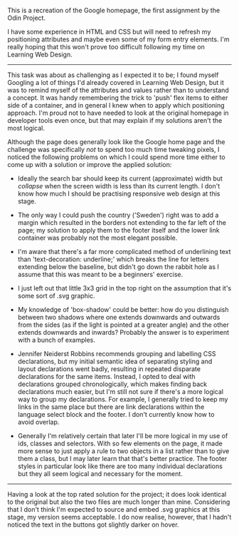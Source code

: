 This is a recreation of the Google homepage, the first assignment by the Odin Project.

I have some experience in HTML and CSS but will need to refresh my positioning attributes and maybe even some of my form entry elements. I'm really hoping that this won't prove too difficult following my time on Learning Web Design.

---

This task was about as challenging as I expected it to be; I found myself Googling a lot of things I'd already covered in Learning Web Design, but it was to remind myself of the attributes and values rather than to understand a concept. It was handy remembering the trick to 'push' flex items to either side of a container, and in general I knew when to apply which positioning approach. I'm proud not to have needed to look at the original homepage in developer tools even once, but that may explain if my solutions aren't the most logical.

Although the page does generally look like the Google home page and the challenge was specifically *not* to spend too much time tweaking pixels, I noticed the following problems on which I could spend more time either to come up with a solution or improve the applied solution:

- Ideally the search bar should keep its current (approximate) width but *collapse* when the screen width is less than its current length. I don't know how much I should be practising responsive web design at this stage.

- The only way I could push the country ('Sweden') right was to add a margin which resulted in the borders not extending to the far left of the page; my solution to apply them to the footer itself and the lower link container was probably not the most elegant possible.

- I'm aware that there's a far more complicated method of underlining text than 'text-decoration: underline;' which breaks the line for letters extending below the baseline, but didn't go down the rabbit hole as I assume that this was meant to be a beginners' exercise.

- I just left out that little 3x3 grid in the top right on the assumption that it's some sort of .svg graphic.

- My knowledge of 'box-shadow' could be better: how do you distinguish between two shadows where one extends downwards and outwards from the sides (as if the light is pointed at a greater angle) and the other extends downwards and inwards? Probably the answer is to experiment with a bunch of examples.

- Jennifer Neiderst Robbins recommends grouping and labelling CSS declarations, but my initial semantic idea of separating styling and layout declarations went badly, resulting in repeated disparate declarations for the same items. Instead, I opted to deal with declarations grouped chronologically, which makes finding back declarations much easier, but I'm still not sure if there's a more logical way to group my declarations. For example, I generally tried to keep my links in the same place but there are link declarations within the language select block and the footer. I don't currently know how to avoid overlap.

- Generally I'm relatively certain that later I'll be more logical in my use of ids, classes and selectors. With so few elements on the page, it made more sense to just apply a rule to two objects in a list rather than to give them a class, but I may later learn that that's better practice. The footer styles in particular look like there are too many individual declarations but they all seem logical and necessary for the moment.

---

Having a look at the top rated solution for the project; it does look identical to the original but also the two files are much longer than mine. Considering that I don't think I'm expected to source and embed .svg graphics at this stage, my version seems acceptable. I do now realise, however, that I hadn't noticed the text in the buttons got slightly darker on hover.